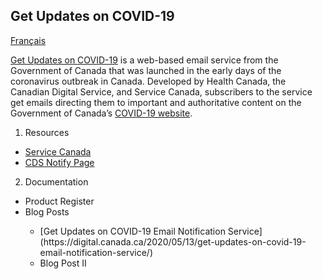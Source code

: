 ## Get Updates on COVID-19

[Français](www.french)

[Get Updates on COVID-19](https://www.canada.ca/en/managed-web-service/get-updates-covid-19.html) is a web-based email service from the Government of Canada that was launched in the early days of the coronavirus outbreak in Canada. Developed by Health Canada, the Canadian Digital Service, and Service Canada, subscribers to the service get emails directing them to important and authoritative content on the Government of Canada’s [COVID-19 website](https://www.canada.ca/coronavirus).


1. Resources
- [Service Canada](https://github.com/ServiceCanada/x-notify)
- [CDS Notify Page](https://notification.alpha.canada.ca)

2. Documentation
 <ul>
 <li>Product Register</li>
 <li>Blog Posts</li>
    <ul>
    <li>[Get Updates on COVID-19 Email Notification Service](https://digital.canada.ca/2020/05/13/get-updates-on-covid-19-email-notification-service/)</li>
    <li>Blog Post II</li>
    </ul>
</ul>